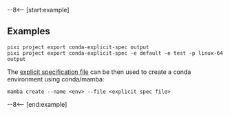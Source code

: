 --8<-- [start:example]

## Examples

```shell
pixi project export conda-explicit-spec output
pixi project export conda-explicit-spec -e default -e test -p linux-64 output
```

The [explicit specification file](https://conda.io/projects/conda/en/latest/user-guide/tasks/manage-environments.html#building-identical-conda-environments) can be then used to create a conda environment using conda/mamba:

```shell
mamba create --name <env> --file <explicit spec file>
```

--8<-- [end:example]
